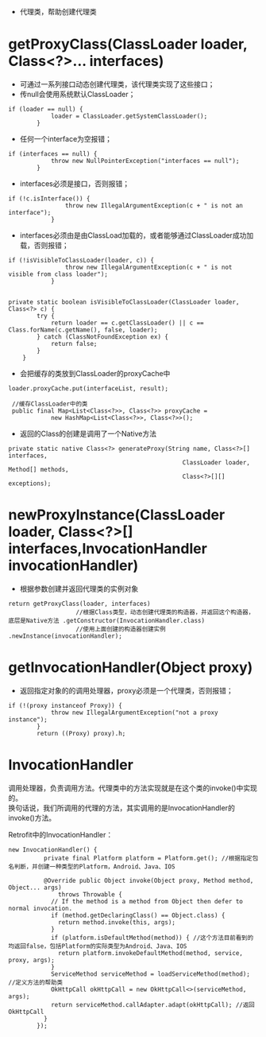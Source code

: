 - 代理类，帮助创建代理类

# getProxyClass(ClassLoader loader, Class<?>... interfaces)
- 可通过一系列接口动态创建代理类，该代理类实现了这些接口；
- 传null会使用系统默认ClassLoader；  

```
if (loader == null) {
            loader = ClassLoader.getSystemClassLoader();
        }
```
- 任何一个interface为空报错；

```
if (interfaces == null) {
            throw new NullPointerException("interfaces == null");
        }
```
- interfaces必须是接口，否则报错；

```
if (!c.isInterface()) {
                throw new IllegalArgumentException(c + " is not an interface");
            }
```
- interfaces必须由是由ClassLoad加载的，或者能够通过ClassLoader成功加载，否则报错；
```
if (!isVisibleToClassLoader(loader, c)) {
                throw new IllegalArgumentException(c + " is not visible from class loader");
            }

            
private static boolean isVisibleToClassLoader(ClassLoader loader, Class<?> c) {
        try {
            return loader == c.getClassLoader() || c == Class.forName(c.getName(), false, loader);
        } catch (ClassNotFoundException ex) {
            return false;
        }
    }

```
- 会把缓存的类放到ClassLoader的proxyCache中

```
loader.proxyCache.put(interfaceList, result);

 //缓存ClassLoader中的类
 public final Map<List<Class<?>>, Class<?>> proxyCache =
            new HashMap<List<Class<?>>, Class<?>>();
```
- 返回的Class的创建是调用了一个Native方法

```
private static native Class<?> generateProxy(String name, Class<?>[] interfaces,
                                                 ClassLoader loader, Method[] methods,
                                                 Class<?>[][] exceptions);
```

# newProxyInstance(ClassLoader loader, Class<?>[] interfaces,InvocationHandler invocationHandler)
- 根据参数创建并返回代理类的实例对象

```
return getProxyClass(loader, interfaces)
                   //根据Class类型，动态创建代理类的构造器，并返回这个构造器，底层是Native方法 .getConstructor(InvocationHandler.class)
                   //使用上面创建的构造器创建实例 .newInstance(invocationHandler);
```

# getInvocationHandler(Object proxy)
- 返回指定对象的的调用处理器，proxy必须是一个代理类，否则报错；

```
if (!(proxy instanceof Proxy)) {
            throw new IllegalArgumentException("not a proxy instance");
        }
        return ((Proxy) proxy).h;
```

# InvocationHandler
调用处理器，负责调用方法。代理类中的方法实现就是在这个类的invoke()中实现的。  
换句话说，我们所调用的代理的方法，其实调用的是InvocationHandler的invoke()方法。  

Retrofit中的InvocationHandler：  

```
new InvocationHandler() {
          private final Platform platform = Platform.get(); //根据指定包名判断，并创建一种类型的Platform，Android、Java、IOS

          @Override public Object invoke(Object proxy, Method method, Object... args)
              throws Throwable {
            // If the method is a method from Object then defer to normal invocation.
            if (method.getDeclaringClass() == Object.class) {
              return method.invoke(this, args);
            }
            if (platform.isDefaultMethod(method)) { //这个方法目前看到的均返回false，包括Platform的实际类型为Android、Java、IOS
              return platform.invokeDefaultMethod(method, service, proxy, args);
            }
            ServiceMethod serviceMethod = loadServiceMethod(method); //定义方法的帮助类
            OkHttpCall okHttpCall = new OkHttpCall<>(serviceMethod, args);
            return serviceMethod.callAdapter.adapt(okHttpCall); //返回OkHttpCall
          }
        });
```


